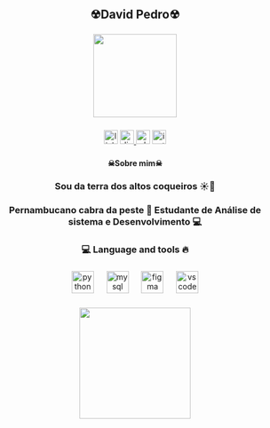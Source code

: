 <h2 align="center">☢David Pedro☢</h2>

###

<div align="center">
  <img height="150" src="https://c.tenor.com/3HEHrQS9u9UAAAAC/gon-anime.gif"  />
</div>

###

<div align="center">
  <img src="https://img.shields.io/static/v1?message=LinkedIn&logo=linkedin&label=&color=0077B5&logoColor=white&labelColor=&style=for-the-badge" height="25" alt="linkedin logo"  />
  <a href="https://discord.com/channels/@me/1271438244743090226" target="_blank">
    <img src="https://img.shields.io/static/v1?message=Discord&logo=discord&label=&color=7289DA&logoColor=white&labelColor=&style=for-the-badge" height="25" alt="discord logo"  />
  </a>
  <img src="https://img.shields.io/static/v1?message=Whatsapp&logo=whatsapp&label=&color=25D366&logoColor=white&labelColor=&style=for-the-badge" height="25" alt="whatsapp logo"  />
  <a href="https://www.instagram.com/davidpedrosilva_?igsh=bWZmcng4YmdrOG9v" target="_blank">
    <img src="https://img.shields.io/static/v1?message=Instagram&logo=instagram&label=&color=E4405F&logoColor=white&labelColor=&style=for-the-badge" height="25" alt="instagram logo"  />
  </a>
</div>

###

<h4 align="center">☠Sobre mim☠</h4>

###

<h3 align="center">Sou da terra dos altos coqueiros ☀🌴</h3>

###

<h3 align="center">Pernambucano cabra da peste 🤠 Estudante de Análise de sistema e Desenvolvimento 💻</h3>

###

<h3 align="center">💻 Language and tools 🔥</h3>

###

<div align="center">
  <img src="https://cdn.jsdelivr.net/gh/devicons/devicon/icons/python/python-original.svg" height="40" alt="python logo"  />
  <img width="15" />
  <img src="https://cdn.jsdelivr.net/gh/devicons/devicon/icons/mysql/mysql-original.svg" height="40" alt="mysql logo"  />
  <img width="15" />
  <img src="https://cdn.jsdelivr.net/gh/devicons/devicon/icons/figma/figma-original.svg" height="40" alt="figma logo"  />
  <img width="15" />
  <img src="https://cdn.jsdelivr.net/gh/devicons/devicon/icons/vscode/vscode-original.svg" height="40" alt="vscode logo"  />
</div>

###

<div align="center">
  <img height="200" src="https://i.giphy.com/media/v1.Y2lkPTc5MGI3NjExYWxmNzBxdzhiY3pnbzQxdDU2eXhwMjVpdzF0MGZ0OTgwbzJrbmx3MiZlcD12MV9pbnRlcm5hbF9naWZfYnlfaWQmY3Q9Zw/l49JXNIOuH2y6u1Z6/giphy.gif"  />
</div>

###
